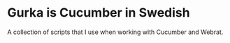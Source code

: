 # Gurka is Cucumber in Swedish

A collection of scripts that I use when working with Cucumber and Webrat.
